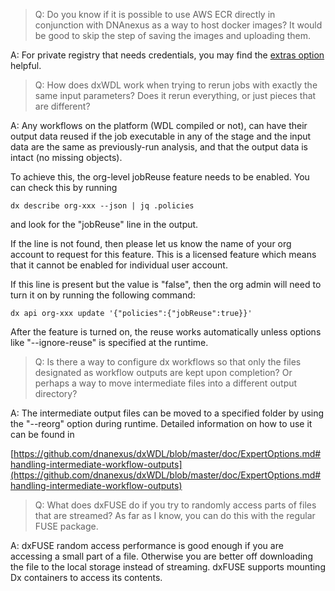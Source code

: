 > Q: Do you know if it is possible to use AWS ECR directly in conjunction with DNAnexus as a way to host docker images? It would be good to skip the step of saving the images and uploading them.

A: For private registry that needs credentials, you may find the [extras option](https://github.com/dnanexus/dxWDL/blob/master/doc/ExpertOptions.md#private-registries) helpful.



> Q: How does dxWDL work when trying to rerun jobs with exactly the same input parameters? Does it rerun everything, or just pieces that are different?

A: Any workflows on the platform (WDL compiled or not), can have their output data reused if the job executable in any of the stage and the input data are the same as previously-run analysis, and that the output data is intact (no missing objects).

To achieve this, the org-level jobReuse feature needs to be enabled. You can check this by running

`dx describe org-xxx --json | jq .policies`

and look for the "jobReuse" line in the output.

If the line is not found, then please let us know the name of your org account to request for this feature. This is a licensed feature which means that it cannot be enabled for individual user account.

If this line is present but the value is "false", then the org admin will need to turn it on by running the following command:

`dx api org-xxx update '{"policies":{"jobReuse":true}}'`

After the feature is turned on, the reuse works automatically unless options like "--ignore-reuse" is specified at the runtime.



> Q: Is there a way to configure dx workflows so that only the files designated as workflow outputs are kept upon completion? Or perhaps a way to move intermediate files into a different output directory?

A: The intermediate output files can be moved to a specified folder by using the "--reorg" option during runtime. Detailed information on how to use it can be found in

[https://github.com/dnanexus/dxWDL/blob/master/doc/ExpertOptions.md#handling-intermediate-workflow-outputs](https://github.com/dnanexus/dxWDL/blob/master/doc/ExpertOptions.md#handling-intermediate-workflow-outputs)



> Q: What does dxFUSE do if you try to randomly access parts of files that are streamed? As far as I know, you can do this with the regular FUSE package.

A: dxFUSE random access performance is good enough if you are accessing a small part of a file. Otherwise you are better off downloading the file to the local storage instead of streaming. dxFUSE supports mounting Dx containers to access its contents.
